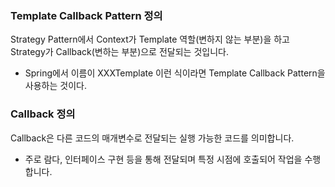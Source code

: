 ### Template Callback Pattern 정의
Strategy Pattern에서 Context가 Template 역할(변하지 않는 부분)을 하고 Strategy가 Callback(변하는 부분)으로 전달되는 것입니다.
- Spring에서 이름이 XXXTemplate 이런 식이라면 Template Callback Pattern을 사용하는 것이다.

### Callback 정의
Callback은 다른 코드의 매개변수로 전달되는 실행 가능한 코드를 의미합니다. 
- 주로 람다, 인터페이스 구현 등을 통해 전달되며 특정 시점에 호출되어 작업을 수행합니다.
